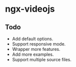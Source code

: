 # ngx-videojs

## Todo

- Add default options.
- Support responsive mode.
- Wrapper more features.
- Add more examples.
- Support multiple source files.
